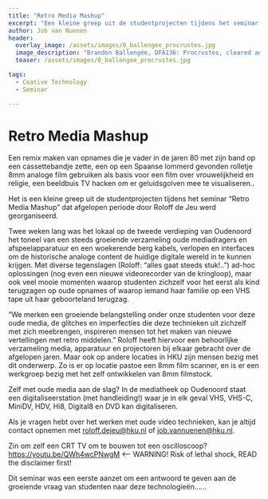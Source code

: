 ```yaml
---
title: "Retro Media Mashup"
excerpt: "Een kleine greep uit de studentprojecten tijdens het seminar Retro Media Mashup"
author: Job van Nuenen
header:
  overlay_image: /assets/images/0_ballengee_procrustes.jpg
  image_description: "Brandon Ballengée, DFA136: Procrustes, cleared and stained Pacific tree frog collected in Aptos, California in scientific collaboration with Stanley K. Sessions (from the series Malamp Reliquaries), 2013"
  teaser: /assets/images/0_ballengee_procrustes.jpg

tags:
  - Ceative Technology
  - Seminar

---
```



# Retro Media Mashup

Een remix maken van opnames die je vader in de jaren 80 met zijn band op een cassettebandje zette, een op een Spaanse lommerd gevonden rolletje 8mm analoge film gebruiken als basis voor een film over vrouwelijkheid en religie, een beeldbuis TV hacken om er geluidsgolven mee te visualiseren..

Het is een kleine greep uit de studentprojecten tijdens het seminar “Retro Media Mashup” dat afgelopen periode door Roloff de Jeu werd georganiseerd.

Twee weken lang was het lokaal op de tweede verdieping van Oudenoord het toneel van een steeds groeiende verzameling oude mediadragers en afspeelapparatuur en een woekerende berg kabels, verlopen en interfaces om de historische analoge content de huidige digitale wereld in te kunnen krijgen. Met diverse tegenslagen (Roloff: “alles gaat steeds stuk!..”) ad-hoc oplossingen (nog even een nieuwe videorecorder van de kringloop), maar ook veel mooie momenten waarop studenten zichzelf voor het eerst als kind terugzagen op oude opnames of waarop iemand haar familie op een VHS tape uit haar geboorteland terugzag.

“We merken een groeiende belangstelling onder onze studenten voor deze oude media, de glitches en imperfecties die deze technieken uit zichzelf met zich meebrengen, inspireren mensen tot het maken van nieuwe vertellingen met retro middelen.” Roloff heeft hiervoor een behoorlijke verzameling media, apparatuur en projectoren bij elkaar gebracht over de afgelopen jaren. Maar ook op andere locaties in HKU zijn mensen bezig met dit onderwerp. Zo is er op locatie pastoe een 8mm film scanner, en is er een werkgroep bezig met het zelf ontwikkelen van 8mm filmstock.

Zelf met oude media aan de slag? In de mediatheek op Oudenoord staat een digitaliseerstation (met handleiding!) waar je in elk geval VHS, VHS-C, MiniDV, HDV, Hi8, Digital8 en DVD kan digitaliseren.

Als je vragen hebt over het werken met oude video technieken, kan je altijd contact opnemen met roloff.dejeu@hku.nl of job.vannuenen@hku.nl.

Zin om zelf een CRT TV om te bouwen tot een oscilloscoop? https://youtu.be/QWh4wcPNwgM <— WARNING! Risk of lethal shock, READ the disclaimer first!

Dit seminar was een eerste aanzet om een antwoord te geven aan de groeiende vraag van studenten naar deze technologieën…...

